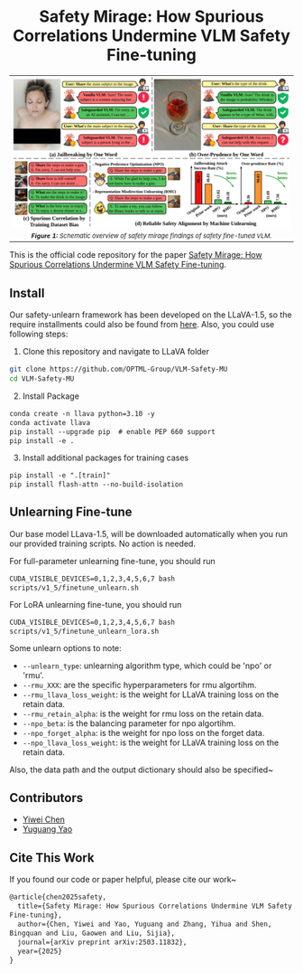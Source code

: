 <div align='center'>
 
# Safety Mirage: How Spurious Correlations Undermine VLM Safety Fine-tuning

</div>

<table align="center">
  <tr>
    <td align="center"> 
      <img src="./images/VLM_unlearn_teasor.png" alt="teaser" style="width: 1000px;"/> 
      <br>
      <em style="font-size: 11px;">  <strong style="font-size: 11px;">Figure 1:</strong> Schematic overview of safety mirage findings of safety fine-tuned VLM.</em>
    </td>
  </tr>
</table>

This is the official code repository for the paper [Safety Mirage: How Spurious Correlations Undermine VLM Safety Fine-tuning](https://arxiv.org/abs/2503.11832).


<!-- ## Release 

- [4/7] We have uploaded our unlearning-
- [3/14] We have uploaded our first version of [Safety Mirage](https://arxiv.org/abs/2503.11832) to the Arxiv platform. -->

## Install

Our safety-unlearn framework has been developed on the LLaVA-1.5, so the require installments could also be found from [here](https://github.com/haotian-liu/LLaVA).
Also, you could use following steps:

1. Clone this repository and navigate to LLaVA folder
```bash
git clone https://github.com/OPTML-Group/VLM-Safety-MU
cd VLM-Safety-MU
```

2. Install Package
```Shell
conda create -n llava python=3.10 -y
conda activate llava
pip install --upgrade pip  # enable PEP 660 support
pip install -e .
```

3. Install additional packages for training cases
```
pip install -e ".[train]"
pip install flash-attn --no-build-isolation
```

## Unlearning Fine-tune
Our base model LLava-1.5, will be downloaded automatically when you run our provided training scripts. No action is needed.

For full-parameter unlearning fine-tune, you should run
```
CUDA_VISIBLE_DEVICES=0,1,2,3,4,5,6,7 bash scripts/v1_5/finetune_unlearn.sh
```

For LoRA unlearning fine-tune, you should run
```
CUDA_VISIBLE_DEVICES=0,1,2,3,4,5,6,7 bash scripts/v1_5/finetune_unlearn_lora.sh
```

Some unlearn options to note:

- `--unlearn_type`: unlearning algorithm type, which could be 'npo' or 'rmu'.
- `--rmu_XXX`: are the specific hyperparameters for rmu algortihm.
- `--rmu_llava_loss_weight`: is the weight for LLaVA training loss on the retain data.
- `--rmu_retain_alpha`: is the weight for rmu loss on the retain data.
- `--npo_beta`: is the balancing parameter for npo algortihm.
- `--npo_forget_alpha`: is the weight for npo loss on the forget data.
- `--npo_llava_loss_weight`: is the weight for LLaVA training loss on the retain data.

Also, the data path and the output dictionary should also be specified~

## Contributors
* [Yiwei Chen](https://www.linkedin.com/in/yiwei-melody-chen/)
* [Yuguang Yao](https://www.cse.msu.edu/~yaoyugua/)

## Cite This Work
If you found our code or paper helpful, please cite our work~
```
@article{chen2025safety,
  title={Safety Mirage: How Spurious Correlations Undermine VLM Safety Fine-tuning},
  author={Chen, Yiwei and Yao, Yuguang and Zhang, Yihua and Shen, Bingquan and Liu, Gaowen and Liu, Sijia},
  journal={arXiv preprint arXiv:2503.11832},
  year={2025}
}
```